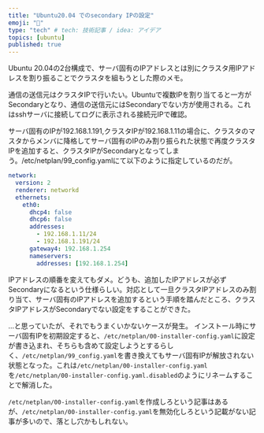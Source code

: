 ```yaml
---
title: "Ubuntu20.04 でのsecondary IPの設定"
emoji: "💭"
type: "tech" # tech: 技術記事 / idea: アイデア
topics: [ubuntu]
published: true
---
```

Ubuntu 20.04の2台構成で、サーバ固有のIPアドレスとは別にクラスタ用IPアドレスを割り振ることでクラスタを組もうとした際のメモ。

通信の送信元はクラスタIPで行いたい。Ubuntuで複数IPを割り当てると一方がSecondaryとなり、通信の送信元にはSecondaryでない方が使用される。これはsshサーバに接続してログに表示される接続元IPで確認。

サーバ固有のIPが192.168.1.191,クラスタIPが192.168.1.11の場合に、クラスタのマスタからメンバに降格してサーバ固有のIPのみ割り振られた状態で再度クラスタIPを追加すると、クラスタIPがSecondaryとなってしまう。/etc/netplan/99_config.yamlにて以下のように指定しているのだが。
```yaml
network:
  version: 2
  renderer: networkd
  ethernets:
    eth0:
      dhcp4: false
      dhcp6: false
      addresses: 
        - 192.168.1.11/24
        - 192.168.1.191/24
      gateway4: 192.168.1.254
      nameservers:
        addresses: [192.168.1.254]
```

IPアドレスの順番を変えてもダメ。どうも、追加したIPアドレスが必ずSecondaryになるという仕様らしい。対応として一旦クラスタIPアドレスのみ割り当て、サーバ固有のIPアドレスを追加するという手順を踏んだところ、クラスタIPアドレスがSecondaryでない設定をすることができた。

...と思っていたが、それでもうまくいかないケースが発生。
インストール時にサーバ固有IPを初期設定すると、`/etc/netplan/00-installer-config.yaml`に設定が書き込まれ、そちらも含めて設定しようとするらしく、`/etc/netplan/99_config.yaml`を書き換えてもサーバ固有IPが解放されない状態となった。これは`/etc/netplan/00-installer-config.yaml`を`/etc/netplan/00-installer-config.yaml.disabled`のようにリネームすることで解消した。

`/etc/netplan/00-installer-config.yaml`を作成しろという記事はあるが、`/etc/netplan/00-installer-config.yaml`を無効化しろという記載がない記事が多いので、落とし穴かもしれない。